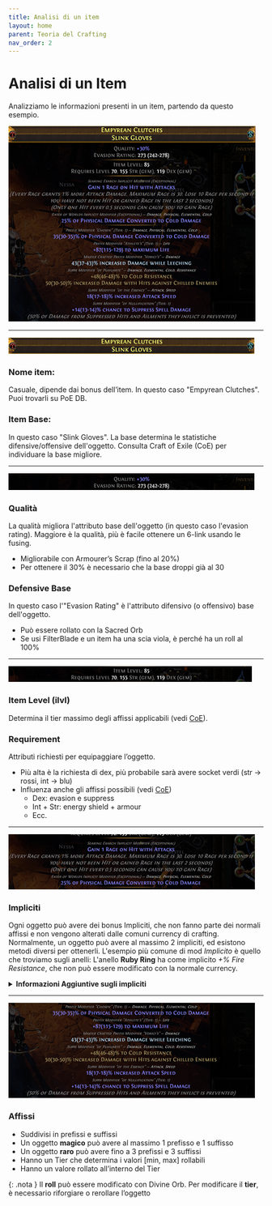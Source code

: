 ```yaml
---
title: Analisi di un item
layout: home
parent: Teoria del Crafting
nav_order: 2
---
```


# **Analisi di un Item**

Analizziamo le informazioni presenti in un item, partendo da questo esempio.

<img src="./img/analisi_item/1.png">

---

<img src="./img/analisi_item/2.png">

### Nome item:
Casuale, dipende dai bonus dell’item. In questo caso "Empyrean Clutches". Puoi trovarli su PoE DB.

### Item Base: 
In questo caso "Slink Gloves". La base determina le statistiche difensive/offensive dell'oggetto. Consulta Craft of Exile (CoE) per individuare la base migliore.

---

<img src="./img/analisi_item/3.png">

### Qualità

La qualità migliora l'attributo base dell'oggetto (in questo caso l'evasion rating).
Maggiore è la qualità, più è facile ottenere un 6-link usando le fusing.

- Migliorabile con Armourer’s Scrap (fino al 20%) 
- Per ottenere il 30% è necessario che la base droppi già al 30

### Defensive Base 

In questo caso l'"Evasion Rating" è l'attributo difensivo (o offensivo) base dell'oggetto.
- Può essere rollato con la Sacred Orb
- Se usi FilterBlade e un item ha una scia viola, è perché ha un roll al 100%

---

<img src="./img/analisi_item/4.png">

### Item Level (ilvl)

Determina il tier massimo degli affissi applicabili (vedi [CoE](https://www.craftofexile.com/)).

### Requirement 

Attributi richiesti per equipaggiare l’oggetto.
- Più alta è la richiesta di dex, più probabile sarà avere socket verdi (str → rossi, int → blu)
- Influenza anche gli affissi possibili (vedi [CoE](https://www.craftofexile.com/)) 
    - Dex: evasion e suppress
    - Int + Str: energy shield + armour
    - Ecc.

---

<img src="./img/analisi_item/5.png">

### Impliciti

Ogni oggetto può avere dei bonus Impliciti, che non fanno parte dei normali affissi e non vengono alterati dalle comuni currency di crafting. Normalmente, un oggetto può avere al massimo 2 impliciti, ed esistono metodi diversi per ottenerli. L'esempio più comune di mod *Implicito* è quello che troviamo sugli anelli: L'anello **Ruby Ring** ha come implicito *+% Fire Resistance*, che non può essere modificato con la normale currency.


<details>
<summary> <b>Informazioni Aggiuntive sugli impliciti</b> </summary>    

Se non conosci il significato di alcuni termini della descrizione qui sotto, non ti preoccupare e passa oltre. Per ora tutto quello che ti serve sapere è racchiuso nelle due frasi sopra<br>

<ul>

</ul>
<li>Il modo più comune per controllare gli impliciti sulle armature, è quello di utilizzare le *Eldritch Currency* (vedi crafting avanzato) per ottenere degli impliciti di tipo **Searing Exarch** o **Eater of Worlds**, come nell'immagine</li>
<li>Un altro modo per ottenere un implicito su un oggetto è **Corromperlo** utilizzando un <b>Vaal Orb</b> : uno degli esisti della corruzione è l'aggiunta di un Implicito all'item</li>
<li>Analogamente al vaal orb, l'utilizzo del <b>Locus of corruption</b> può avere come effetto la corruzione potente che può risultare nell'aggiunta di due impliciti, detta comunemente "<b>doppia corruzione</b>". Ci si riferisce a questi oggetti come "<b>doppio corrotti</b>"</li>
<li>L'ultimo modo per avere degli impliciti è quella di avere un oggetto <b>Sintetizzato</b>. Gli oggetti sintetizzati hanno la particolarità di avere un Implicito che si discosta dal normale pool di impliciti che sarebbe possibile trovare su quell'oggetto usando uno degli altri metodi. Per esempio, è possibile trovare Anelli sintetizzati che hanno come implicito "+1 Max Endurance Charges" invece del classico "+#% Elemental Resistance".</li>
</ul>
Sebbene tutte le basi possono potenzialmente avere degli impliciti, esistono alcuni modificatori del tipo di base che sono mutualmente esclusivi. Le regole di mutua esclusione sono:

<ul>
<li>Un oggetto <b>non influenzato</b> può avere impliciti del Searing/Eater o impliciti sintetizzati</li>
<li>Un oggetto <b>fractured</b> non può avere impliciti <b>sintetizzati</b></li>
<li>Un oggetto <b>fractured</b> non può essere <b>influenzato</b></li>
<li>Il tier degli impliciti Searing/Eater può essere upgradato con <b>Orb of Conflict</b></li>
<li>L’implicito può essere sostituito con una **Vaal Orb** o con il <b>Locus of Corruption</b></li>
</ul>
</details>


---

<img src="./img/analisi_item/6.png">

### Affissi

- Suddivisi in prefissi e suffissi
- Un oggetto **magico** può avere al massimo 1 prefisso e 1 suffisso
- Un oggetto **raro** può avere fino a 3 prefissi e 3 suffissi
- Hanno un Tier che determina i valori [min, max] rollabili
- Hanno un valore rollato all’interno del Tier

{: .nota } 
Il **roll** può essere modificato con Divine Orb. Per modificare il **tier**, è necessario riforgiare o rerollare l’oggetto
